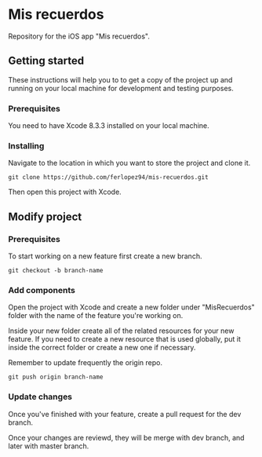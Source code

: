 # Mis recuerdos
Repository for the iOS app "Mis recuerdos".

## Getting started

These instructions will help you to to get a copy of the project up and running on your local machine for development and testing purposes.

### Prerequisites
You need to have Xcode 8.3.3 installed on your local machine.

### Installing
Navigate to the location in which you want to store the project and clone it.

```
git clone https://github.com/ferlopez94/mis-recuerdos.git
```

Then open this project with Xcode.

## Modify project

### Prerequisites
To start working on a new feature first create a new branch.

```
git checkout -b branch-name
```

### Add components
Open the project with Xcode and create a new folder under "MisRecuerdos" folder with the name of the feature you're working on.

Inside your new folder create all of the related resources for your new feature. If you need to create a new resource that is used globally, put it inside the correct folder or create a new one if necessary.

Remember to update frequently the origin repo.

```
git push origin branch-name
```


### Update changes
Once you've finished with your feature, create a pull request for the dev branch.

Once your changes are reviewd, they will be merge with dev branch, and later with master branch.